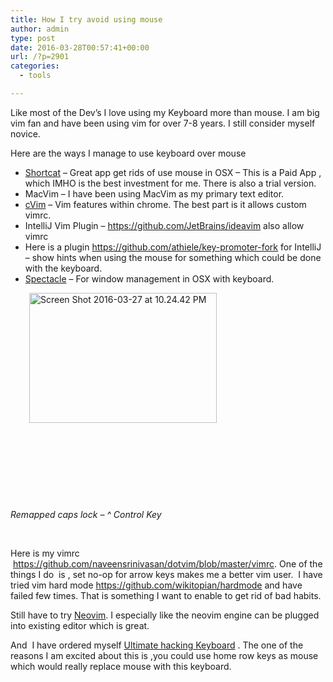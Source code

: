 ```yaml
---
title: How I try avoid using mouse
author: admin
type: post
date: 2016-03-28T00:57:41+00:00
url: /?p=2901
categories:
  - tools

---
```

Like most of the Dev&#8217;s I love using my Keyboard more than mouse. I am big vim fan and have been using vim for over 7-8 years. I still consider myself novice.

Here are the ways I manage to use keyboard over mouse

  * <a href="https://shortcatapp.com/" target="_blank">Shortcat</a> &#8211; Great app get rids of use mouse in OSX &#8211; This is a Paid App , which IMHO is the best investment for me. There is also a trial version.
  * MacVim &#8211; I have been using MacVim as my primary text editor.
  * <a href="https://chrome.google.com/webstore/detail/cvim/ihlenndgcmojhcghmfjfneahoeklbjjh?hl=en" target="_blank">cVim</a> &#8211; Vim features within chrome. The best part is it allows custom vimrc.
  * IntelliJ Vim Plugin &#8211; <a href="https://github.com/JetBrains/ideavim" target="_blank">https://github.com/JetBrains/ideavim</a> also allow vimrc
  * Here is a plugin <a href="https://github.com/athiele/key-promoter-fork" target="_blank">https://github.com/athiele/key-promoter-fork</a> for IntelliJ &#8211; show hints when using the mouse for something which could be done with the keyboard.
  * <a href="https://github.com/eczarny/spectacle" target="_blank">Spectacle</a> &#8211; For window management in OSX with keyboard.

<p style="padding-left: 30px;">
  <a href="http://104.197.135.42/wp-content/uploads/2016/03/Screen-Shot-2016-03-27-at-10.24.42-PM.png" rel="attachment wp-att-3001"><img class="size-medium wp-image-3001 alignleft" src="http://104.197.135.42/wp-content/uploads/2016/03/Screen-Shot-2016-03-27-at-10.24.42-PM-300x208.png" alt="Screen Shot 2016-03-27 at 10.24.42 PM" width="300" height="208" srcset="https://www.naveensrinivasan.com/wp-content/uploads/2016/03/Screen-Shot-2016-03-27-at-10.24.42-PM-300x208.png 300w, https://www.naveensrinivasan.com/wp-content/uploads/2016/03/Screen-Shot-2016-03-27-at-10.24.42-PM-768x533.png 768w, https://www.naveensrinivasan.com/wp-content/uploads/2016/03/Screen-Shot-2016-03-27-at-10.24.42-PM.png 844w" sizes="(max-width: 300px) 100vw, 300px" /></a>
</p>

&nbsp;

&nbsp;

&nbsp;

&nbsp;

_Remapped caps lock &#8211; ^ Control Key_

&nbsp;

Here is my vimrc  <a href="https://github.com/naveensrinivasan/dotvim/blob/master/vimrc" target="_blank">https://github.com/naveensrinivasan/dotvim/blob/master/vimrc</a>. One of the things I do  is , set no-op for arrow keys makes me a better vim user.  I have tried vim hard mode <a href="https://github.com/wikitopian/hardmode" target="_blank">https://github.com/wikitopian/hardmode</a> and have failed few times. That is something I want to enable to get rid of bad habits.

Still have to try <a href="https://neovim.io/" target="_blank">Neovim</a>. I especially like the neovim engine can be plugged into existing editor which is great.

And  I have ordered myself <a href="https://ultimatehackingkeyboard.com/" target="_blank">Ultimate hacking Keyboard</a> . The one of the reasons I am excited about this is ,you could use home row keys as mouse which would really replace mouse with this keyboard.

&nbsp;

&nbsp;